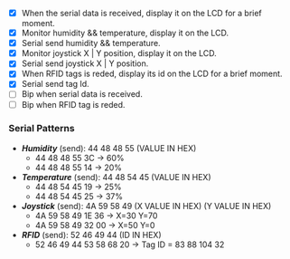 - [X] When the serial data is received, display it on the LCD for a brief moment.
- [X] Monitor humidity && temperature, display it on the LCD.
- [X] Serial send humidity && temperature.
- [X] Monitor joystick X | Y position, display it on the LCD.
- [X] Serial send joystick X | Y position.
- [X] When RFID tags is reded, display its id on the LCD for a brief moment.
- [X] Serial send tag Id.
- [ ] Bip when serial data is received.
- [ ] Bip when RFID tag is reded.

### Serial Patterns
- ***Humidity*** (send): 44 48 48 55 (VALUE IN HEX)
  - 44 48 48 55 3C -> 60%
  - 44 48 48 55 14 -> 20%
- ***Temperature*** (send): 44 48 54 45 (VALUE IN HEX)
  - 44 48 54 45 19 -> 25%
  - 44 48 54 45 25 -> 37%
- ***Joystick*** (send): 4A 59 58 49 (X VALUE IN HEX) (Y VALUE IN HEX)
  - 4A 59 58 49 1E 36 -> X=30 Y=70
  - 4A 59 58 49 32 00 -> X=50 Y=0
- ***RFID*** (send): 52 46 49 44 (ID IN HEX)
  - 52 46 49 44 53 58 68 20 -> Tag ID = 83 88 104 32